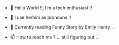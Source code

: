 - 👋 Hello World !!, I’m a tech enthusiast !!
- 👀 I use he/him as pronouns !! 
- 📕 Currently reading Funny Story by Emily Henry ..

- 📫 How to reach me ? ... still figuring out ..


<!---
codingCapricorn/codingCapricorn is a ✨ special ✨ repository because its `README.md` (this file) appears on your GitHub profile.
You can click the Preview link to take a look at your changes...
--->
